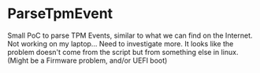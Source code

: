 # ParseTpmEvent

Small PoC to parse TPM Events, similar to what we can find on the Internet.
Not working on my laptop... Need to investigate more. 
It looks like the problem doesn't come from the script but from something else in linux. (Might be a Firmware problem, and/or UEFI boot)


